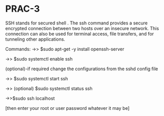 # PRAC-3

SSH stands for secured shell .
 The ssh command provides a secure encrypted connection between two hosts over an insecure network.
 This connection can also be used for terminal access, file transfers, and for tunneling other applications.
 
 Commands:
 ->> $sudo apt-get -y install openssh-server
 
 ->> $sudo systemctl enable ssh
 
 (optional)-if required change the configurations from the sshd config file 
 
 ->> $sudo systemctl start ssh
 
 ->> (optional) $sudo systemctl status ssh
 
 ->>$sudo ssh localhost
 
 [then enter your root or user password whatever it may be]
